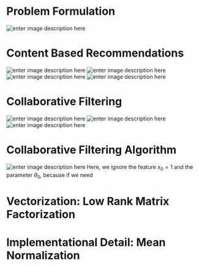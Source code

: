 # Problem Formulation

![enter image description here](https://lh3.googleusercontent.com/bam6g1xOTfLCyVyuyaQ2RJSfrXy07gh6qKw_SfukhdP2ei8PWVpHQnSO8JUxM1r4IUFpn46aCyoe)

# Content Based Recommendations

![enter image description here](https://lh3.googleusercontent.com/th_lhTYdyy2AbfDCBxH3xwPK9rLXlndJJAv0eFiXonY_Kqwj5efrnVz3PZjPokydszaggNjpPYGP)
![enter image description here](https://lh3.googleusercontent.com/4B9av8NPJ-QyAIUFwl6CzT1hqIyatkc3BydlFWDn_MJ0PwEBhV70oc4wO0NqrAh7gNrdoa0rwAWT)
![enter image description here](https://lh3.googleusercontent.com/yhEwmlQa6ybroAlL0eCzRjBgPsAWF67oh_9A14NVoysgIVfN342xqTEdj0c3RhIKEecvm9K_WExP)
![enter image description here](https://lh3.googleusercontent.com/m0eQhb-QMIuQns0KORdr7x_ySOSSq6oOf97SusopySatHRF0UvBVFms6lfQmX8D3tPKLXd64JxRk)

# Collaborative Filtering

![enter image description here](https://lh3.googleusercontent.com/_7KKwcXDbdVoukUMc8zSDmYb7Fwp2lyIMJaXKSz38EfKbt7Nxq_wlUIoJiaGbcBq82vRh54tyM-9)
![enter image description here](https://lh3.googleusercontent.com/GOetGYQStGdM2WECJQ6Cgf0PZf5rusNE8HgHfwW0cQ9BfKZ-YzkyRyX5RNOo5h6pLUdaeAEcON3-)
![enter image description here](https://lh3.googleusercontent.com/skyPI_SFafAUy9RO5wqm04v04-ycA_T23HzLWTxCZuGLjF8EbiW5V3iNp7YRYT0hmORNkfMlt8F3)

# Collaborative Filtering Algorithm

![enter image description here](https://lh3.googleusercontent.com/0DQQ3PXqWNcrgeyOJbnSFTpBXHgf1LGgD6MN8s-Ql7HEscm8NimUXxXksVsoQ7tvzAUiYg6ClHJt)
Here, we ignore the feature $x_0=1$ and the parameter $\theta_0$, because if we need 

# Vectorization: Low Rank Matrix Factorization


# Implementational Detail: Mean Normalization
<!--stackedit_data:
eyJoaXN0b3J5IjpbOTcyMzcwMTYxLDE5MDU0NDg2MjMsMTY4Mz
k4NjY1NywtOTExMjE4MTE4LC0xNzg5NzMxMTI5LDE0NjE3NTAy
MDgsLTQzNTkxNTc2N119
-->